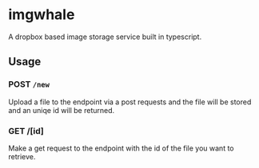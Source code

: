 # imgwhale

A dropbox based image storage service built in typescript.

## Usage

### **POST** `/new`

Upload a file to the endpoint via a post requests and the file will be stored and an uniqe id will be returned.

### **GET** /[id]

Make a get request to the endpoint with the id of the file you want to retrieve.
